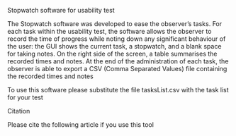 Stopwatch software for usability test

The Stopwatch software was developed to ease the observer’s tasks.
For each task within the usability test, the software allows the observer to
record the time of progress while noting down any significant behaviour of
the user: the GUI shows the current task, a stopwatch, and a blank space
for taking notes. On the right side of the screen, a table summarises the
recorded times and notes. At the end of the administration of each task, the
observer is able to export a CSV (Comma Separated Values) file containing
the recorded times and notes

To use this software please substitute the file tasksList.csv with the task list for your test

Citation

Please cite the following article if you use this tool 
